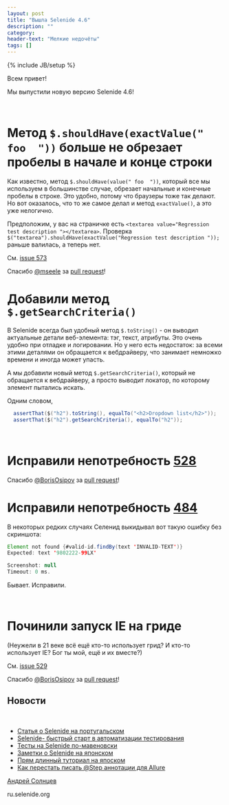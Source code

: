 ```yaml
---
layout: post
title: "Вышла Selenide 4.6"
description: ""
category:
header-text: "Мелкие недочёты"
tags: []
---
```

{% include JB/setup %}
 
Всем привет!

Мы выпустили новую версию Selenide 4.6! 

<br>

# Метод `$.shouldHave(exactValue(" foo  "))` больше не обрезает пробелы в начале и конце строки

Как известно, метод `$.shouldHave(value(" foo  "))`, который все мы используем в большинстве случае, обрезает начальные и конечные пробелы в строке.
Это удобно, потому что браузеры тоже так делают. Но вот оказалось, что то же самое делал и метод `exactValue()`, а это уже нелогично.  

Предположим, у вас на страничке есть `<textarea value="Regression test description "></textarea>`.
Проверка `$("textarea").shouldHave(exactValue("Regression test description "));` раньше валилась, а теперь нет. 

См. [issue 573](https://github.com/codeborne/selenide/issues/573)

Спасибо [@mseele](https://github.com/mseele) за [pull request](https://github.com/codeborne/selenide/pull/578)!


# Добавили метод `$.getSearchCriteria()`

В Selenide всегда был удобный метод `$.toString()` - он выводил актуальные детали веб-элемента: тэг, текст, атрибуты. 
Это очень удобно при отладке и логировании. Но у него есть недостаток: за всеми этими деталями он обращается к вебдрайверу,
что занимает немножко времени и иногда может упасть. 

А мы добавили новый метод `$.getSearchCriteria()`, который не обращается к вебдрайверу, а просто выводит локатор, по которому
элемент пытались искать. 

Одним словом,

```java
  assertThat($("h2").toString(), equalTo("<h2>Dropdown list</h2>"));
  assertThat($("h2").getSearchCriteria(), equalTo("h2"));
``` 

<br>

# Исправили непотребность [528](https://github.com/codeborne/selenide/issues/528)

Спасибо [@BorisOsipov](https://github.com/BorisOsipov) за [pull request](https://github.com/codeborne/selenide/pull/530)!


# Исправили непотребность [484](https://github.com/codeborne/selenide/issues/484)

В некоторых редких случаях Селенид выкидывал вот такую ошибку без скриншота:

```java
Element not found {#valid-id.findBy(text 'INVALID-TEXT')}
Expected: text '9802222-99LX'

Screenshot: null
Timeout: 0 ms.
```

Бывает. Исправили. 

<br/>

# Починили запуск IE на гриде

(Неужели в 21 веке всё ещё кто-то использует грид? И кто-то использует IE? Бог ты мой, ещё и их вместе?)

См. [issue 529](https://github.com/codeborne/selenide/issues/529)

Спасибо [@BorisOsipov](https://github.com/BorisOsipov) за [pull request](https://github.com/codeborne/selenide/pull/531)!


## Новости

<br>

* [Статья о Selenide на португальском](http://www.devmedia.com.br/api-selenide-desenvolvimento-de-testes-funcionais-em-java/33680)
* [Selenide- быстрый старт в автоматизации тестирования](http://www.autotest.org.ua/selenide-quick-start-in-automation-testing/)
* [Тесты на Selenide по-мавеновски](https://sweftt.com/en/2017/02/07/selenide-tests-maven-way/)
* [Заметки о Selenide на японском](http://qiita.com/radiocat/items/7440c4f8da2101e13761)
* [Прям длинный туториал на япоском](http://codezine.jp/article/detail/10335)
* [Как перестать писать @Step аннотации для Allure](http://automation-remarks.com/2017/allure-without-annotations/)

[Андрей Солнцев](http://asolntsev.github.io/)

ru.selenide.org
